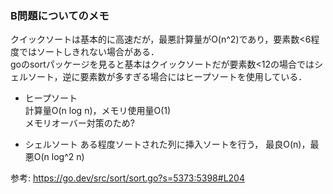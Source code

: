 ### B問題についてのメモ

クイックソートは基本的に高速だが，最悪計算量がO(n^2)であり，要素数<6程度ではソートしきれない場合がある．  
goのsortパッケージを見ると基本はクイックソートだが要素数<12の場合ではシェルソート，逆に要素数が多すぎる場合にはヒープソートを使用している．  

* ヒープソート  
計算量O(n log n)，メモリ使用量O(1)  
メモリオーバー対策のため?  

* シェルソート
ある程度ソートされた列に挿入ソートを行う，
最良O(n)，最悪O(n log^2 n)  

参考: https://go.dev/src/sort/sort.go?s=5373:5398#L204
